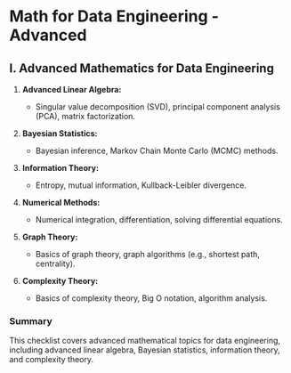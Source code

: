 # Math for Data Engineering - Advanced

## I. Advanced Mathematics for Data Engineering

1. **Advanced Linear Algebra:** 
   - Singular value decomposition (SVD), principal component analysis (PCA), matrix factorization.

2. **Bayesian Statistics:** 
   - Bayesian inference, Markov Chain Monte Carlo (MCMC) methods.

3. **Information Theory:** 
   - Entropy, mutual information, Kullback-Leibler divergence.

4. **Numerical Methods:** 
   - Numerical integration, differentiation, solving differential equations.

5. **Graph Theory:** 
   - Basics of graph theory, graph algorithms (e.g., shortest path, centrality).

6. **Complexity Theory:** 
   - Basics of complexity theory, Big O notation, algorithm analysis.

### Summary

This checklist covers advanced mathematical topics for data engineering, including advanced linear algebra, Bayesian statistics, information theory, and complexity theory.
